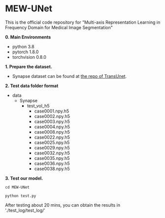 # MEW-UNet
This is the official code repository for "Multi-axis Representation Learning in Frequency Domain for Medical Image Segmentation"

**0. Main Environments**
- python 3.8
- pytorch 1.8.0
- torchvision 0.8.0

**1. Prepare the dataset.**

- Synapse dataset can be found at [the repo of TransUnet](https://github.com/Beckschen/TransUNet). 

**2. Test data folder format**

- data
  - Synapse
    - test_vol_h5
      - case0001.npy.h5
      - case0002.npy.h5
      - case0003.npy.h5
      - case0004.npy.h5
      - case0008.npy.h5
      - case0022.npy.h5
      - case0025.npy.h5
      - case0029.npy.h5
      - case0032.npy.h5
      - case0035.npy.h5
      - case0036.npy.h5
      - case0038.npy.h5

**3. Test our model.**

```
cd MEW-UNet
```
```
python test.py
```

After testing about 20 mins, you can obtain the results in './test_log/test_log/'



